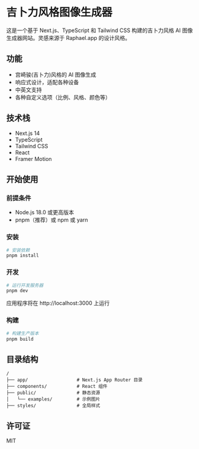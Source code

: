 # 吉卜力风格图像生成器

这是一个基于 Next.js、TypeScript 和 Tailwind CSS 构建的吉卜力风格 AI 图像生成器网站。灵感来源于 Raphael.app 的设计风格。

## 功能

- 宫崎骏(吉卜力)风格的 AI 图像生成
- 响应式设计，适配各种设备
- 中英文支持
- 各种自定义选项（比例、风格、颜色等）

## 技术栈

- Next.js 14
- TypeScript
- Tailwind CSS
- React
- Framer Motion

## 开始使用

### 前提条件

- Node.js 18.0 或更高版本
- pnpm（推荐）或 npm 或 yarn

### 安装

```bash
# 安装依赖
pnpm install
```

### 开发

```bash
# 运行开发服务器
pnpm dev
```

应用程序将在 http://localhost:3000 上运行

### 构建

```bash
# 构建生产版本
pnpm build
```

## 目录结构

```
/
├── app/                  # Next.js App Router 目录
├── components/           # React 组件
├── public/               # 静态资源
│   └── examples/         # 示例图片
├── styles/               # 全局样式
```

## 许可证

MIT

